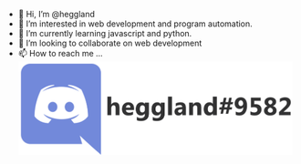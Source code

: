 - 👋 Hi, I’m @heggland
- 👀 I’m interested in web development and program automation.
- 🌱 I’m currently learning javascript and python.
- 💞️ I’m looking to collaborate on web development
- 📫 How to reach me ... 
![discord id: heggland#9582](img/discord.png)

<!---
heggland/heggland is a ✨ special ✨ repository because its `README.md` (this file) appears on your GitHub profile.
You can click the Preview link to take a look at your changes.
--->
